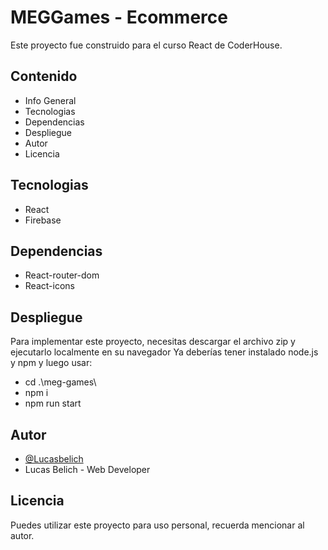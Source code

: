 # MEGGames - Ecommerce

Este proyecto fue construido para el curso React de CoderHouse.

## Contenido

 - Info General
 - Tecnologias
 - Dependencias
 - Despliegue
 - Autor
 - Licencia
 

## Tecnologias

- React
- Firebase

## Dependencias

- React-router-dom
- React-icons

## Despliegue

Para implementar este proyecto, necesitas descargar el archivo zip
y ejecutarlo localmente en su navegador
Ya deberías tener instalado node.js y npm y luego usar:

- cd .\meg-games\ 
- npm i
- npm run start



## Autor

- [@Lucasbelich](https://github.com/Lucasbelich)
- Lucas Belich - Web Developer


## Licencia

Puedes utilizar este proyecto para uso personal, recuerda mencionar al autor.